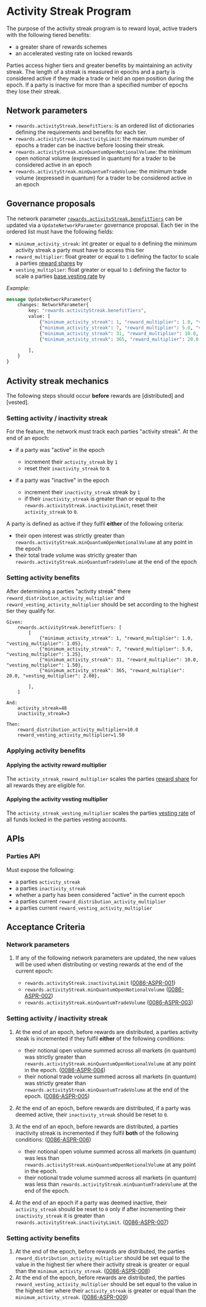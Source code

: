 # Activity Streak Program

The purpose of the activity streak program is to reward loyal, active traders with the following tiered benefits:

- a greater share of rewards schemes
- an accelerated vesting rate on locked rewards

Parties access higher tiers and greater benefits by maintaining an activity streak. The length of a streak is measured in epochs and a party is considered active if they made a trade or held an open position during the epoch. If a party is inactive for more than a specified number of epochs they lose their streak.

## Network parameters

- `rewards.activityStreak.benefitTiers`: is an ordered list of dictionaries defining the requirements and benefits for each tier.
- `rewards.activityStreak.inactivityLimit`: the maximum number of epochs a trader can be inactive before loosing their streak.
- `rewards.activityStreak.minQuantumOpenNotionalVolume`: the minimum open notional volume (expressed in quantum) for a trader to be considered active in an epoch
- `rewards.activityStreak.minQuantumTradeVolume`: the minimum trade volume (expressed in quantum) for a trader to be considered active in an epoch


## Governance proposals

The network parameter [`rewards.activityStreak.benefitTiers`](#network-parameters) can be updated via a `UpdateNetworkParameter` governance proposal. Each tier in the ordered list must have the following fields:

- `minimum_activity_streak`: int greater or equal to `0` defining the minimum activity streak a party must have to access this tier
- `reward_multiplier`: float greater or equal to `1` defining the factor to scale a parties [reward shares](./0056-REWA-rewards_overview.md#distributing-rewards-amongst-entities) by
- `vesting_multiplier`: float greater or equal to `1` defining the factor to scale a parties [base vesting rate](./0086-ASPR-rewards_vesting.md#vesting-mechanics) by

*Example:*

```proto
message UpdateNetworkParameter{
    changes: NetworkParameter{
        key: "rewards.activityStreak.benefitTiers",
        value: [
            {"minimum_activity_streak": 1, "reward_multiplier": 1.0, "vesting_multiplier": 1.05},
            {"minimum_activity_streak": 7, "reward_multiplier": 5.0, "vesting_multiplier": 1.25},
            {"minimum_activity_streak": 31, "reward_multiplier": 10.0, "vesting_multiplier": 1.50},
            {"minimum_activity_streak": 365, "reward_multiplier": 20.0, "vesting_multiplier": 2.00},

        ],
    }
}
```

## Activity streak mechanics

The following steps should occur **before** rewards are [distributed] and [vested].

### Setting activity / inactivity streak

For the feature, the network must track each parties "activity streak". At the end of an epoch:

- if a party was "active" in the epoch

  - increment their `activity_streak` by `1`
  - reset their `inactivity_streak` to `0`.

- if a party was "inactive" in the epoch

  - increment their `inactivity_streak` streak by `1`
  - if their `inactivity_streak` is greater than or equal to the `rewards.activityStreak.inactivityLimit`, reset their `activity_streak` to `0`.

A party is defined as active if they fulfil **either** of the following criteria:

- their open interest was strictly greater than `rewards.activityStreak.minQuantumOpenNotionalVolume` at any point in the epoch
- their total trade volume was strictly greater than `rewards.activityStreak.minQuantumTradeVolume` at the end of the epoch

### Setting activity benefits

After determining a parties "activity streak" there `reward_distribution_activity_multiplier` and `reward_vesting_activity_multiplier` should be set according to the highest tier they qualify for.

```pseudo
Given:
    rewards.activityStreak.benefitTiers: [
        [
            {"minimum_activity_streak": 1, "reward_multiplier": 1.0, "vesting_multiplier": 1.05},
            {"minimum_activity_streak": 7, "reward_multiplier": 5.0, "vesting_multiplier": 1.25},
            {"minimum_activity_streak": 31, "reward_multiplier": 10.0, "vesting_multiplier": 1.50},
            {"minimum_activity_streak": 365, "reward_multiplier": 20.0, "vesting_multiplier": 2.00},

        ],
    ]

And:
    activity_streak=48
    inactivity_streak=3

Then:
    reward_distribution_activity_multiplier=10.0
    reward_vesting_activity_multiplier=1.50
```

### Applying activity benefits

#### Applying the activity reward multiplier

The `activity_streak_reward_multiplier` scales the parties [reward share](./0056-REWA-rewards_overview.md#distributing-rewards-amongs-entities) for all rewards they are eligible for.

#### Applying the activity vesting multiplier

The `activity_streak_vesting_multiplier` scales the parties [vesting rate](./0086-ASPR-rewards_vesting.md#vesting-mechanics) of all funds locked in the parties vesting accounts.


## APIs

### Parties API

Must expose the following:

- a parties `activity_streak`
- a parties `inactivity_streak`
- whether a party has been considered "active" in the current epoch
- a parties current `reward_distribution_activity_multiplier`
- a parties current `reward_vesting_activity_multiplier`

## Acceptance Criteria

### Network parameters

1. If any of the following network parameters are updated, the new values will be used when distributing or vesting rewards at the end of the current epoch:

    - `rewards.activityStreak.inactivityLimit` (<a name="0086-ASPR-001" href="#0086-ASPR-001">0086-ASPR-001</a>)
    - `rewards.activityStreak.minQuantumOpenNotionalVolume` (<a name="0086-ASPR-002" href="#0086-ASPR-002">0086-ASPR-002</a>)
    - `rewards.activityStreak.minQuantumTradeVolume` (<a name="0086-ASPR-003" href="#0086-ASPR-003">0086-ASPR-003</a>)

### Setting activity / inactivity streak

1. At the end of an epoch, before rewards are distributed, a parties activity steak is incremented if they fulfil **either** of the following conditions:

    - their notional open volume summed across all markets (in quantum) was strictly greater than `rewards.activityStreak.minQuantumOpenNotionalVolume` at any point in the epoch. (<a name="0086-ASPR-004" href="#0086-ASPR-004">0086-ASPR-004</a>)
    - their notional trade volume summed across all markets (in quantum) was strictly greater than `rewards.activityStreak.minQuantumTradeVolume` at the end of the epoch. (<a name="0086-ASPR-005" href="#0086-ASPR-005">0086-ASPR-005</a>)

1. At the end of an epoch, before rewards are distributed, if a party was deemed active, their `inactivity_streak` should be reset to `0`.
1. At the end of an epoch, before rewards are distributed, a parties inactivity streak is incremented if they fulfil **both** of the following conditions: (<a name="0086-ASPR-006" href="#0086-ASPR-006">0086-ASPR-006</a>)

    - their notional open volume summed across all markets (in quantum) was less than `rewards.activityStreak.minQuantumOpenNotionalVolume` at any point in the epoch.
    - their notional trade volume summed across all markets (in quantum) was less than `rewards.activityStreak.minQuantumTradeVolume` at the end of the epoch.

1. At the end of an epoch if a party was deemed inactive, their `activity_streak` should be reset to `0` only if after incrementing their `inactivity_streak` it is greater than `rewards.activityStreak.inactivityLimit`. (<a name="0086-ASPR-007" href="#0086-ASPR-007">0086-ASPR-007</a>)

### Setting activity benefits

1. At the end of the epoch, before rewards are distributed, the parties `reward_distribution_activity_multiplier` should be set equal to the value in the highest tier where their activity streak is greater or equal than the `minimum_activity_streak`. (<a name="0086-ASPR-008" href="#0086-ASPR-008">0086-ASPR-008</a>)
1. At the end of the epoch, before rewards are distributed, the parties `reward_vesting_activity_multiplier` should be set equal to the value in the highest tier where their `activity_streak` is greater or equal than the `minimum_activity_streak`. (<a name="0086-ASPR-009" href="#0086-ASPR-009">0086-ASPR-009</a>)
